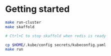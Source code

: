 # Getting started

```bash
make run-cluster
make skaffold

# Ctrl+C to stop skaffold when redis is ready

cp $HOME/.kube/config secrets/kubeconfig.yaml
make run
```

